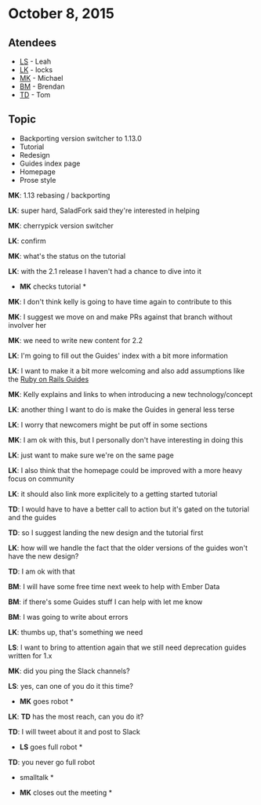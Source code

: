 # October 8, 2015 

## Atendees

* [LS][LS] - Leah
* [LK][LK] - locks
* [MK][MK] - Michael
* [BM][BM] - Brendan
* [TD][TD] - Tom

## Topic

* Backporting version switcher to 1.13.0
* Tutorial
* Redesign
* Guides index page
* Homepage
* Prose style

**MK**: 1.13 rebasing / backporting

**LK**: super hard, SaladFork said they're interested in helping

**MK**: cherrypick version switcher

**LK**: confirm

**MK**: what's the status on the tutorial

**LK**: with the 2.1 release I haven't had a chance to dive into it

* **MK** checks tutorial *

**MK**: I don't think kelly is going to have time again to contribute to this

**MK**: I suggest we move on and make PRs against that branch without involver her

**MK**: we need to write new content for 2.2

**LK**: I'm going to fill out the Guides' index with a bit more information

**LK**: I want to make it a bit more welcoming and also add assumptions like the [Ruby on Rails Guides][RoRG]

**MK**: Kelly explains and links to when introducing a new technology/concept

**LK**: another thing I want to do is make the Guides in general less terse

**LK**: I worry that newcomers might be put off in some sections

**MK**: I am ok with this, but I personally don't have interesting in doing this

**LK**: just want to make sure we're on the same page

**LK**: I also think that the homepage could be improved with a more heavy focus on community

**LK**: it should also link more explicitely to a getting started tutorial

**TD**: I would have to have a better call to action but it's gated on the tutorial and the guides

**TD**: so I suggest landing the new design and the tutorial first

**LK**: how will we handle the fact that the older versions of the guides won't have the new design?

**TD**: I am ok with that

**BM**: I will have some free time next week to help with Ember Data

**BM**: if there's some Guides stuff I can help with let me know

**BM**: I was going to write about errors

**LK**: thumbs up, that's something we need

**LS**: I want to bring to attention again that we still need deprecation guides written for 1.x

**MK**: did you ping the Slack channels?

**LS**: yes, can one of you do it this time?

* **MK** goes robot *

**LK**: **TD** has the most reach, can you do it?

**TD**: I will tweet about it and post to Slack

* **LS** goes full robot *

**TD**: you never go full robot

* smalltalk *

* **MK** closes out the meeting *

[LS]: https://github.com/wifelette
[LK]: https://github.com/locks
[MK]: https://github.com/michaelrkn
[BM]: https://github.com/bmac
[TD]: https://github.com/tomdale

[RoRG]: http://guides.rubyonrails.org/getting_started.html#guide-assumptions
